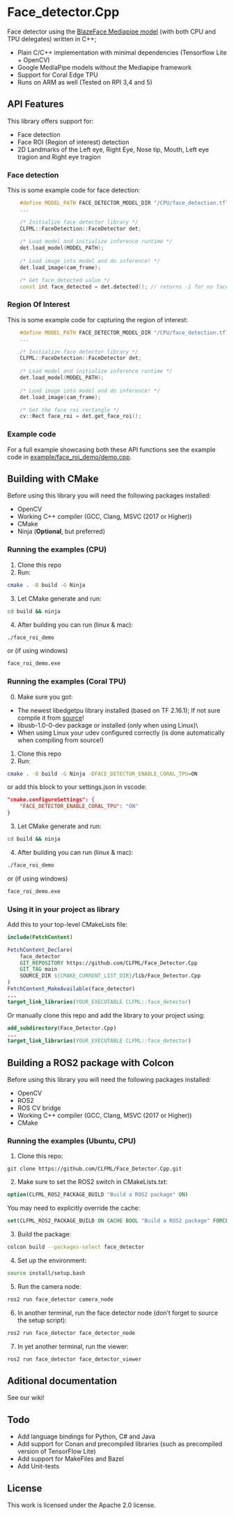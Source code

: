 # Face_detector.Cpp
Face detector using the [BlazeFace Mediapipe model](https://storage.googleapis.com/mediapipe-assets/MediaPipe%20BlazeFace%20Model%20Card%20(Short%20Range).pdf) (with both CPU and TPU delegates) written in C++;

- Plain C/C++ implementation with minimal dependencies (Tensorflow Lite + OpenCV)
- Google MediaPipe models without the Mediapipe framework
- Support for Coral Edge TPU
- Runs on ARM as well (Tested on RPI 3,4 and 5)

## API Features
This library offers support for:
- Face detection
- Face ROI (Region of interest) detection
- 2D Landmarks of the Left eye, Right Eye, Nose tip, Mouth, Left eye tragion and Right eye tragion


### Face detection
This is some example code for face detection:
```c++
    #define MODEL_PATH FACE_DETECTOR_MODEL_DIR "/CPU/face_detection.tflite"
    ...

    /* Initialize face detector library */
    CLFML::FaceDetection::FaceDetector det;
    
    /* Load model and initialize inference runtime */
    det.load_model(MODEL_PATH);
    
    /* Load image into model and do inference! */
    det.load_image(cam_frame);

    /* Get face_detected value */
    const int face_detected = det.detected(); // returns -1 for no face and 0 for face detected!
```

### Region Of Interest
This is some example code for capturing the region of interest:
```c++
    #define MODEL_PATH FACE_DETECTOR_MODEL_DIR "/CPU/face_detection.tflite"
    ...

    /* Initialize face detector library */
    CLFML::FaceDetection::FaceDetector det;
    
    /* Load model and initialize inference runtime */
    det.load_model(MODEL_PATH);
    
    /* Load image into model and do inference! */
    det.load_image(cam_frame);

    /* Get the face roi rectangle */
    cv::Rect face_roi = det.get_face_roi();
```

### Example code
For a full example showcasing both these API functions see the example code in [example/face_roi_demo/demo.cpp](example/face_roi_demo/demo.cpp).

## Building with CMake
Before using this library you will need the following packages installed:
- OpenCV
- Working C++ compiler (GCC, Clang, MSVC (2017 or Higher))
- CMake
- Ninja (**Optional**, but preferred)

### Running the examples (CPU)
1. Clone this repo
2. Run:
```bash
cmake . -B build -G Ninja
```
3. Let CMake generate and run:
```bash
cd build && ninja
```
4. After building you can run (linux & mac):
```bash
./face_roi_demo
```
or (if using windows)
```bat
face_roi_demo.exe
```
### Running the examples (Coral TPU)
0. Make sure you got:
- The newest libedgetpu library installed (based on TF 2.16.1); If not sure compile it from [source](https://github.com/google-coral/libedgetpu)!
- libusb-1.0-0-dev package or installed (only when using Linux)\
- When using Linux your udev configured correctly (is done automatically when compiling from source!)
1. Clone this repo
2. Run:
```bash
cmake . -B build -G Ninja -DFACE_DETECTOR_ENABLE_CORAL_TPU=ON
```
or add this block to your settings.json in vscode:
```json
"cmake.configureSettings": {
    "FACE_DETECTOR_ENABLE_CORAL_TPU": "ON"
}
```

3. Let CMake generate and run:
```bash
cd build && ninja
```
4. After building you can run (linux & mac):
```bash
./face_roi_demo
```
or (if using windows)
```bat
face_roi_demo.exe
```

### Using it in your project as library
Add this to your top-level CMakeLists file:
```cmake
include(FetchContent)

FetchContent_Declare(
    face_detector
    GIT_REPOSITORY https://github.com/CLFML/Face_Detector.Cpp
    GIT_TAG main
    SOURCE_DIR ${CMAKE_CURRENT_LIST_DIR}/lib/Face_Detector.Cpp
)
FetchContent_MakeAvailable(face_detector)
...
target_link_libraries(YOUR_EXECUTABLE CLFML::face_detector)
```
Or manually clone this repo and add the library to your project using:
```cmake
add_subdirectory(Face_Detector.Cpp)
...
target_link_libraries(YOUR_EXECUTABLE CLFML::face_detector)
```

## Building a ROS2 package with Colcon
Before using this library you will need the following packages installed:
- OpenCV
- ROS2
- ROS CV bridge
- Working C++ compiler (GCC, Clang, MSVC (2017 or Higher))
- CMake

### Running the examples (Ubuntu, CPU)

1. Clone this repo:
```
git clone https://github.com/CLFML/Face_Detector.Cpp.git
```

2. Make sure to set the ROS2 switch in CMakeLists.txt:

```cmake
option(CLFML_ROS2_PACKAGE_BUILD "Build a ROS2 package" ON)
```

You may need to explicitly override the cache:
```cmake
set(CLFML_ROS2_PACKAGE_BUILD ON CACHE BOOL "Build a ROS2 package" FORCE)
```

3. Build the package:

```bash
colcon build --packages-select face_detector
```

4. Set up the environment:

```bash
source install/setup.bash
```

5. Run the camera node:

```bash
ros2 run face_detector camera_node
```

6. In another terminal, run the face detector node (don’t forget to source the setup script):

```bash
ros2 run face_detector face_detector_node
```

7. In yet another terminal, run the viewer:

```bash
ros2 run face_detector face_detector_viewer
```



## Aditional documentation
See our wiki!

## Todo
- Add language bindings for Python, C# and Java
- Add support for Conan and precompiled libraries (such as precompiled version of TensorFlow Lite)
- Add support for MakeFiles and Bazel
- Add Unit-tests 

## License
This work is licensed under the Apache 2.0 license.